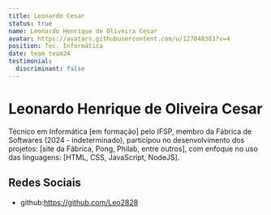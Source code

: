 ```yaml
---
title: Leonardo Cesar
status: true
name: Leonardo Henrique de Oliveira Cesar
avatar: https://avatars.githubusercontent.com/u/127048383?v=4
position: Tec. Informática
date: team team24
testimonial:
  discriminant: false
---
```

# Leonardo Henrique de Oliveira Cesar

Técnico em Informática [em formação] pelo IFSP, membro da Fábrica de Softwares (2024 - indeterminado), participou no desenvolvimento dos projetos: [site da Fábrica, Pong, Philab, entre outros], com enfoque no uso das linguagens: [HTML, CSS, JavaScript, NodeJS].

## Redes Sociais

- github:https://github.com/Leo2828

